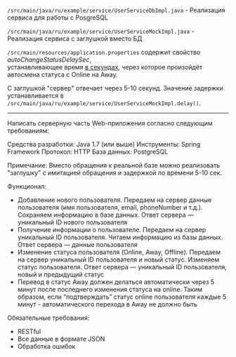 `/src/main/java/ru/example/service/UserServiceDbImpl.java` - Реализация сервиса для работы с PosgreSQL

`/src/main/java/ru/example/service/UserServiceMockImpl.java` - Реализация сервиса с заглушкой вместо БД

`/src/main/resources/application.properties` содержит свойство _autoChangeStatusDelaySec_,<br> устанавливающее время <ins>в секундах</ins>, через которое произойдёт автосмена статуса с Online на Away.

С заглушкой "сервер" отвечает через 5-10 секунд. Значение задержки устанавливается  в `/src/main/java/ru/example/service/UserServiceMockImpl.delay()`.
____

Написать серверную часть
Web-приложения согласно следующим
требованиям:

Средства разработки: Java 1.7 (или выше)
Инструменты: Spring Framework
Протокол: HTTP
База данных: PostgreSQL

Примечание: Вместо обращения к
реальной базе можно реализовать
"заглушку" с имитацией обращения и
задержкой по времени 5-10 сек.

Функционал:

* Добавление нового пользователя.
Передаем на сервер данные
пользователя (имя пользователя, email,
phoneNumber и т.д.). Сохраняем информацию в
базе данных. Ответ сервера —
уникальный ID нового пользователя
* Получение информации о
пользователе. Передаем на сервер
уникальный ID пользователя. Читаем
информацию из базы данных. Ответ
сервера — данные пользователя
* Изменение статуса пользователя
(Online, Away, Offline). Передаем на сервер
уникальный ID пользователя и новый
статус. Изменяем статус
пользователя. Ответ сервера —
уникальный ID пользователя, новый и
предыдущий статус
* Перевод в статус Away должен
делаться автоматически через 5 минут
после последнего изменения статуса
на online. Таким образом, если
“подтверждать” статус online
пользователя каждые 5 минут -
автоматического перехода в Away не
должно быть

Обязательные требования:
- RESTful
- Все данные в формате JSON
- Обработка ошибок
